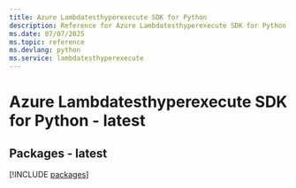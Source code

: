 ```yaml
---
title: Azure Lambdatesthyperexecute SDK for Python
description: Reference for Azure Lambdatesthyperexecute SDK for Python
ms.date: 07/07/2025
ms.topic: reference
ms.devlang: python
ms.service: lambdatesthyperexecute
---
```

# Azure Lambdatesthyperexecute SDK for Python - latest
## Packages - latest
[!INCLUDE [packages](lambdatesthyperexecute-index.md)]
